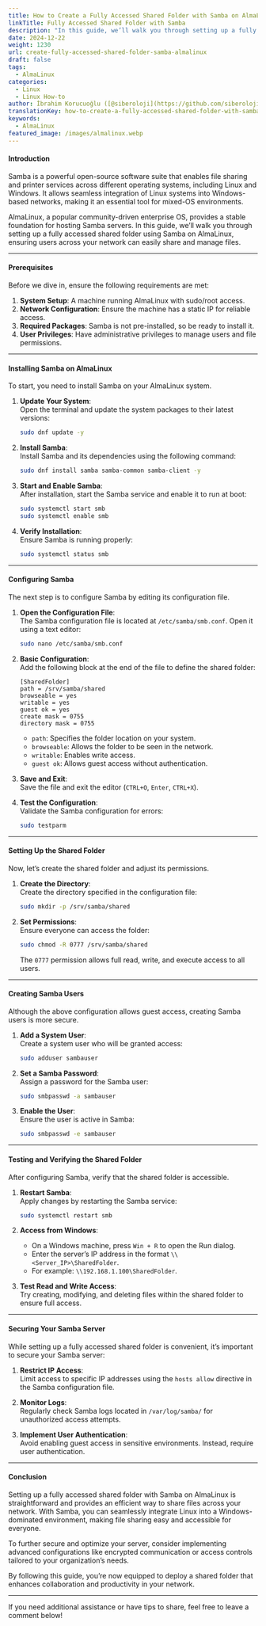 ```yaml
---
title: How to Create a Fully Accessed Shared Folder with Samba on AlmaLinux
linkTitle: Fully Accessed Shared Folder with Samba
description: "In this guide, we’ll walk you through setting up a fully accessed shared folder using Samba on AlmaLinux, ensuring users across your network can easily share and manage files.  "
date: 2024-12-22
weight: 1230
url: create-fully-accessed-shared-folder-samba-almalinux
draft: false
tags:
  - AlmaLinux
categories:
  - Linux
  - Linux How-to
author: İbrahim Korucuoğlu ([@siberoloji](https://github.com/siberoloji))
translationKey: how-to-create-a-fully-accessed-shared-folder-with-samba-on-almalinux
keywords:
  - AlmaLinux
featured_image: /images/almalinux.webp
---
```

#### **Introduction**

Samba is a powerful open-source software suite that enables file sharing and printer services across different operating systems, including Linux and Windows. It allows seamless integration of Linux systems into Windows-based networks, making it an essential tool for mixed-OS environments.  

AlmaLinux, a popular community-driven enterprise OS, provides a stable foundation for hosting Samba servers. In this guide, we’ll walk you through setting up a fully accessed shared folder using Samba on AlmaLinux, ensuring users across your network can easily share and manage files.

---

#### **Prerequisites**  

Before we dive in, ensure the following requirements are met:  

1. **System Setup**: A machine running AlmaLinux with sudo/root access.  
2. **Network Configuration**: Ensure the machine has a static IP for reliable access.  
3. **Required Packages**: Samba is not pre-installed, so be ready to install it.  
4. **User Privileges**: Have administrative privileges to manage users and file permissions.  

---

#### **Installing Samba on AlmaLinux**  

To start, you need to install Samba on your AlmaLinux system.  

1. **Update Your System**:  
   Open the terminal and update the system packages to their latest versions:  

   ```bash
   sudo dnf update -y
   ```  

2. **Install Samba**:  
   Install Samba and its dependencies using the following command:  

   ```bash
   sudo dnf install samba samba-common samba-client -y
   ```  

3. **Start and Enable Samba**:  
   After installation, start the Samba service and enable it to run at boot:  

   ```bash
   sudo systemctl start smb
   sudo systemctl enable smb
   ```  

4. **Verify Installation**:  
   Ensure Samba is running properly:  

   ```bash
   sudo systemctl status smb
   ```  

---

#### **Configuring Samba**  

The next step is to configure Samba by editing its configuration file.  

1. **Open the Configuration File**:  
   The Samba configuration file is located at `/etc/samba/smb.conf`. Open it using a text editor:  

   ```bash
   sudo nano /etc/samba/smb.conf
   ```  

2. **Basic Configuration**:  
   Add the following block at the end of the file to define the shared folder:  

   ```plaintext
   [SharedFolder]
   path = /srv/samba/shared
   browseable = yes
   writable = yes
   guest ok = yes
   create mask = 0755
   directory mask = 0755
   ```  

   - `path`: Specifies the folder location on your system.  
   - `browseable`: Allows the folder to be seen in the network.  
   - `writable`: Enables write access.  
   - `guest ok`: Allows guest access without authentication.  

3. **Save and Exit**:  
   Save the file and exit the editor (`CTRL+O`, `Enter`, `CTRL+X`).  

4. **Test the Configuration**:  
   Validate the Samba configuration for errors:  

   ```bash
   sudo testparm
   ```  

---

#### **Setting Up the Shared Folder**  

Now, let’s create the shared folder and adjust its permissions.  

1. **Create the Directory**:  
   Create the directory specified in the configuration file:  

   ```bash
   sudo mkdir -p /srv/samba/shared
   ```  

2. **Set Permissions**:  
   Ensure everyone can access the folder:  

   ```bash
   sudo chmod -R 0777 /srv/samba/shared
   ```  

   The `0777` permission allows full read, write, and execute access to all users.  

---

#### **Creating Samba Users**  

Although the above configuration allows guest access, creating Samba users is more secure.  

1. **Add a System User**:  
   Create a system user who will be granted access:  

   ```bash
   sudo adduser sambauser
   ```  

2. **Set a Samba Password**:  
   Assign a password for the Samba user:  

   ```bash
   sudo smbpasswd -a sambauser
   ```  

3. **Enable the User**:  
   Ensure the user is active in Samba:  

   ```bash
   sudo smbpasswd -e sambauser
   ```  

---

#### **Testing and Verifying the Shared Folder**  

After configuring Samba, verify that the shared folder is accessible.  

1. **Restart Samba**:  
   Apply changes by restarting the Samba service:  

   ```bash
   sudo systemctl restart smb
   ```  

2. **Access from Windows**:  
   - On a Windows machine, press `Win + R` to open the Run dialog.  
   - Enter the server’s IP address in the format `\\<Server_IP>\SharedFolder`.  
   - For example: `\\192.168.1.100\SharedFolder`.  

3. **Test Read and Write Access**:  
   Try creating, modifying, and deleting files within the shared folder to ensure full access.  

---

#### **Securing Your Samba Server**  

While setting up a fully accessed shared folder is convenient, it’s important to secure your Samba server:  

1. **Restrict IP Access**:  
   Limit access to specific IP addresses using the `hosts allow` directive in the Samba configuration file.  

2. **Monitor Logs**:  
   Regularly check Samba logs located in `/var/log/samba/` for unauthorized access attempts.  

3. **Implement User Authentication**:  
   Avoid enabling guest access in sensitive environments. Instead, require user authentication.  

---

#### **Conclusion**  

Setting up a fully accessed shared folder with Samba on AlmaLinux is straightforward and provides an efficient way to share files across your network. With Samba, you can seamlessly integrate Linux into a Windows-dominated environment, making file sharing easy and accessible for everyone.  

To further secure and optimize your server, consider implementing advanced configurations like encrypted communication or access controls tailored to your organization’s needs.  

By following this guide, you’re now equipped to deploy a shared folder that enhances collaboration and productivity in your network.  

---

If you need additional assistance or have tips to share, feel free to leave a comment below!  
